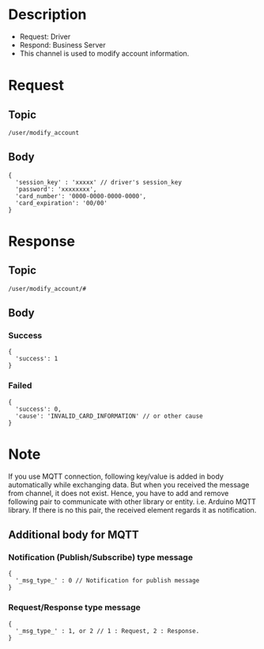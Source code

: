 # Description

- Request: Driver
- Respond: Business Server
- This channel is used to modify account information.

# Request

## Topic

```
/user/modify_account
```

## Body
```
{
  'session_key' : 'xxxxx' // driver's session_key
  'password': 'xxxxxxxx',
  'card_number': '0000-0000-0000-0000',
  'card_expiration': '00/00' 
}
```

# Response

## Topic

```
/user/modify_account/#
```

## Body

### Success

```
{
  'success': 1
}
```
### Failed

```
{
  'success': 0,
  'cause': 'INVALID_CARD_INFORMATION' // or other cause
}
```

# Note

If you use MQTT connection, following key/value is added in body automatically while exchanging data.
But when you received the message from channel, it does not exist.
Hence, you have to add and remove following pair to communicate with other library or entity. i.e. Arduino MQTT library.
If there is no this pair, the received element regards it as notification.


## Additional body for MQTT

### Notification (Publish/Subscribe) type message
```
{
  '_msg_type_' : 0 // Notification for publish message
}
```

### Request/Response type message
```
{
  '_msg_type_' : 1, or 2 // 1 : Request, 2 : Response.
}
```
